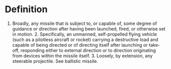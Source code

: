# Definition

1.  Broadly, any missile that is subject to, or capable of, some degree
    of guidance or direction after having been launched, fired, or
    otherwise set in motion. 2. Specifically, an unmanned,
    self-propelled flying vehicle (such as a pilotless aircraft or
    rocket) carrying a destructive load and capable of being directed or
    of directing itself after launching or take-off, responding either
    to external direction or to direction originating from devices
    within the missile itself. 3. Loosely, by extension, any steerable
    projectile. See ballistic missile.

